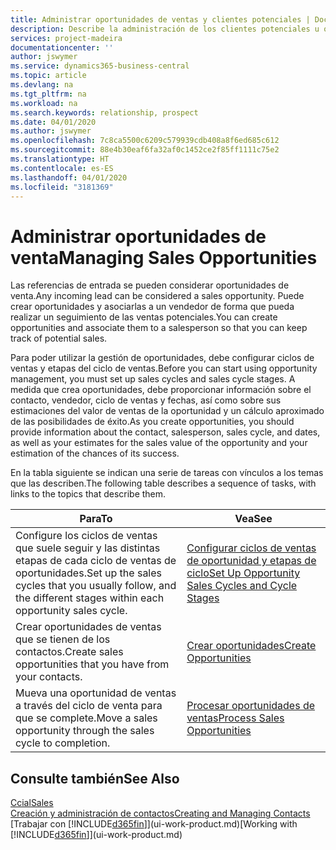 ```yaml
---
title: Administrar oportunidades de ventas y clientes potenciales | Documentos de Microsoft
description: Describe la administración de los clientes potenciales u oportunidades de venta entrantes en Business Central, y la asociación de la oportunidad con un vendedor para realizar un seguimiento de las ventas potenciales.
services: project-madeira
documentationcenter: ''
author: jswymer
ms.service: dynamics365-business-central
ms.topic: article
ms.devlang: na
ms.tgt_pltfrm: na
ms.workload: na
ms.search.keywords: relationship, prospect
ms.date: 04/01/2020
ms.author: jswymer
ms.openlocfilehash: 7c8ca5500c6209c579939cdb408a8f6ed685c612
ms.sourcegitcommit: 88e4b30eaf6fa32af0c1452ce2f85ff1111c75e2
ms.translationtype: HT
ms.contentlocale: es-ES
ms.lasthandoff: 04/01/2020
ms.locfileid: "3181369"
---
```

# <a name="managing-sales-opportunities"></a><span data-ttu-id="c45c5-103">Administrar oportunidades de venta</span><span class="sxs-lookup"><span data-stu-id="c45c5-103">Managing Sales Opportunities</span></span>
<span data-ttu-id="c45c5-104">Las referencias de entrada se pueden considerar oportunidades de venta.</span><span class="sxs-lookup"><span data-stu-id="c45c5-104">Any incoming lead can be considered a sales opportunity.</span></span> <span data-ttu-id="c45c5-105">Puede crear oportunidades y asociarlas a un vendedor de forma que pueda realizar un seguimiento de las ventas potenciales.</span><span class="sxs-lookup"><span data-stu-id="c45c5-105">You can create opportunities and associate them to a salesperson so that you can keep track of potential sales.</span></span>

<span data-ttu-id="c45c5-106">Para poder utilizar la gestión de oportunidades, debe configurar ciclos de ventas y etapas del ciclo de ventas.</span><span class="sxs-lookup"><span data-stu-id="c45c5-106">Before you can start using opportunity management, you must set up sales cycles and sales cycle stages.</span></span> <span data-ttu-id="c45c5-107">A medida que crea oportunidades, debe proporcionar información sobre el contacto, vendedor, ciclo de ventas y fechas, así como sobre sus estimaciones del valor de ventas de la oportunidad y un cálculo aproximado de las posibilidades de éxito.</span><span class="sxs-lookup"><span data-stu-id="c45c5-107">As you create opportunities, you should provide information about the contact, salesperson, sales cycle, and dates, as well as your estimates for the sales value of the opportunity and your estimation of the chances of its success.</span></span>

<span data-ttu-id="c45c5-108">En la tabla siguiente se indican una serie de tareas con vínculos a los temas que las describen.</span><span class="sxs-lookup"><span data-stu-id="c45c5-108">The following table describes a sequence of tasks, with links to the topics that describe them.</span></span>

| <span data-ttu-id="c45c5-109">Para</span><span class="sxs-lookup"><span data-stu-id="c45c5-109">To</span></span> | <span data-ttu-id="c45c5-110">Vea</span><span class="sxs-lookup"><span data-stu-id="c45c5-110">See</span></span> |
| --- | --- |
| <span data-ttu-id="c45c5-111">Configure los ciclos de ventas que suele seguir y las distintas etapas de cada ciclo de ventas de oportunidades.</span><span class="sxs-lookup"><span data-stu-id="c45c5-111">Set up the sales cycles that you usually follow, and the different stages within each opportunity sales cycle.</span></span> |[<span data-ttu-id="c45c5-112">Configurar ciclos de ventas de oportunidad y etapas de ciclo</span><span class="sxs-lookup"><span data-stu-id="c45c5-112">Set Up Opportunity Sales Cycles and Cycle Stages</span></span>](marketing-how-setup-opportunity-sales-cycles-stages.md) |
| <span data-ttu-id="c45c5-113">Crear oportunidades de ventas que se tienen de los contactos.</span><span class="sxs-lookup"><span data-stu-id="c45c5-113">Create sales opportunities that you have from your contacts.</span></span> |[<span data-ttu-id="c45c5-114">Crear oportunidades</span><span class="sxs-lookup"><span data-stu-id="c45c5-114">Create Opportunities</span></span>](marketing-how-create-opportunities.md) |
| <span data-ttu-id="c45c5-115">Mueva una oportunidad de ventas a través del ciclo de venta para que se complete.</span><span class="sxs-lookup"><span data-stu-id="c45c5-115">Move a sales opportunity through the sales cycle to completion.</span></span> |[<span data-ttu-id="c45c5-116">Procesar oportunidades de ventas</span><span class="sxs-lookup"><span data-stu-id="c45c5-116">Process Sales Opportunities</span></span>](marketing-processing-sales-opportunities.md) |

## <a name="see-also"></a><span data-ttu-id="c45c5-117">Consulte también</span><span class="sxs-lookup"><span data-stu-id="c45c5-117">See Also</span></span>
[<span data-ttu-id="c45c5-118">Ccial</span><span class="sxs-lookup"><span data-stu-id="c45c5-118">Sales</span></span>](sales-manage-sales.md)  
[<span data-ttu-id="c45c5-119">Creación y administración de contactos</span><span class="sxs-lookup"><span data-stu-id="c45c5-119">Creating and Managing Contacts</span></span>](marketing-contacts.md)  
<span data-ttu-id="c45c5-120">[Trabajar con [!INCLUDE[d365fin](includes/d365fin_md.md)]](ui-work-product.md)</span><span class="sxs-lookup"><span data-stu-id="c45c5-120">[Working with [!INCLUDE[d365fin](includes/d365fin_md.md)]](ui-work-product.md)</span></span>
